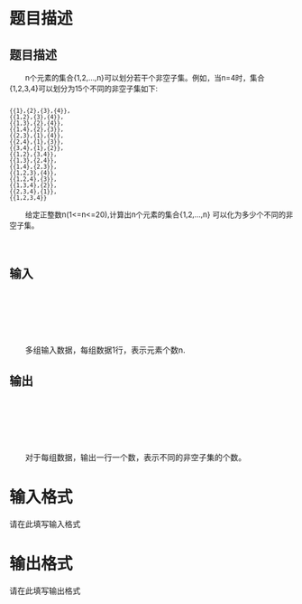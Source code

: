 # 

 
 # 题目描述 
<h2>题目描述</h2>

<div class="content">
<div class="pro_desc" style="TEXT-INDENT: 28px">
<p><span style="FONT-SIZE: small">n个元素的集合{1,2,...,n}可以划分若干个非空子集。例如，当n=4时，集合{1,2,3,4}可以划分为15个不同的非空子集如下:</span></p>

<pre>
<span style="FONT-SIZE: small">&nbsp;
{{1},{2},{3},{4}},
{{1,2},{3},{4}},
{{1,3},{2},{4}},
{{1,4},{2},{3}},
{{2,3},{1},{4}},
{{2,4},{1},{3}},
{{3,4},{1},{2}},
{{1,2},{3,4}},
{{1,3},{2,4}},
{{1,4},{2,3}},
{{1,2,3},{4}},
{{1,2,4},{3}},
{{1,3,4},{2}},
{{2,3,4},{1}},
{{1,2,3,4}}
</span></pre>

<p><span style="FONT-SIZE: small">给定正整数n(1&lt;=n&lt;=20),计算出n个元素的集合{1,2,...,n}&nbsp;可以化为多少个不同的非空子集。</span></p>
</div>

<p>&nbsp;</p>
</div>

<h2>输入</h2>

<div class="content">
<p>&nbsp;</p>

<p>&nbsp;</p>

<p>&nbsp;</p>

<div class="pro_desc" style="TEXT-INDENT: 28px">多组输入数据，每组数据1行，表示元素个数n.</div>
</div>

<h2>输出</h2>

<div class="content">
<p>&nbsp;</p>

<p>&nbsp;</p>

<p>&nbsp;</p>

<div class="pro_desc" style="TEXT-INDENT: 28px">对于每组数据，输出一行一个数，表示不同的非空子集的个数。</div>
</div> 

 
 # 输入格式 
<p>请在此填写输入格式</p> 

 
 # 输出格式 
<p>请在此填写输出格式</p> 
